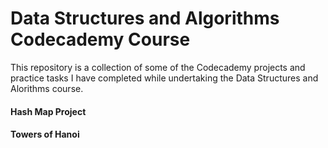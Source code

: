 # Data Structures and Algorithms Codecademy Course

This repository is a collection of some of the Codecademy projects and practice tasks I have completed while undertaking the Data Structures and Alorithms course.

#### Hash Map Project

#### Towers of Hanoi
